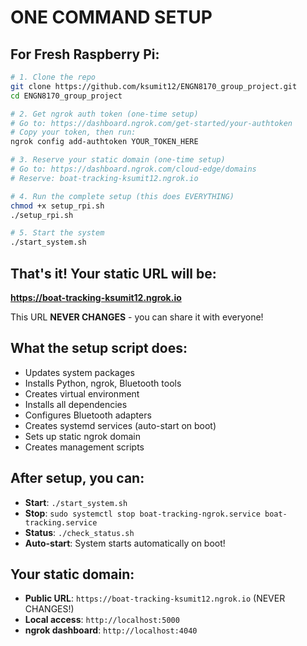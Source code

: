 #  ONE COMMAND SETUP

## For Fresh Raspberry Pi:

```bash
# 1. Clone the repo
git clone https://github.com/ksumit12/ENGN8170_group_project.git
cd ENGN8170_group_project

# 2. Get ngrok auth token (one-time setup)
# Go to: https://dashboard.ngrok.com/get-started/your-authtoken
# Copy your token, then run:
ngrok config add-authtoken YOUR_TOKEN_HERE

# 3. Reserve your static domain (one-time setup)
# Go to: https://dashboard.ngrok.com/cloud-edge/domains
# Reserve: boat-tracking-ksumit12.ngrok.io

# 4. Run the complete setup (this does EVERYTHING)
chmod +x setup_rpi.sh
./setup_rpi.sh

# 5. Start the system
./start_system.sh
```

## That's it! Your static URL will be:
**https://boat-tracking-ksumit12.ngrok.io**

This URL **NEVER CHANGES** - you can share it with everyone!

## What the setup script does:
-  Updates system packages
-  Installs Python, ngrok, Bluetooth tools
-  Creates virtual environment
-  Installs all dependencies
-  Configures Bluetooth adapters
-  Creates systemd services (auto-start on boot)
-  Sets up static ngrok domain
-  Creates management scripts

## After setup, you can:
- **Start**: `./start_system.sh`
- **Stop**: `sudo systemctl stop boat-tracking-ngrok.service boat-tracking.service`
- **Status**: `./check_status.sh`
- **Auto-start**: System starts automatically on boot!

## Your static domain:
- **Public URL**: `https://boat-tracking-ksumit12.ngrok.io` (NEVER CHANGES!)
- **Local access**: `http://localhost:5000`
- **ngrok dashboard**: `http://localhost:4040`
